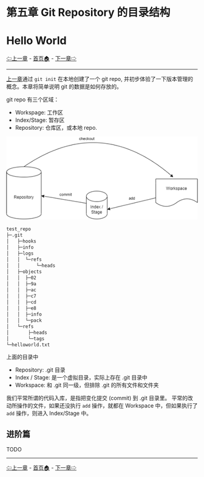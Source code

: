 # 第五章 Git Repository 的目录结构

# Hello World

[⇦上一章](04.md) - [首页🏠](index.md) - [下一章⇨](06.md)

---

[上一章](04.md)通过 `git init` 在本地创建了一个 git repo, 并初步体验了一下版本管理的概念。本章将简单说明 git 的数据是如何存放的。

git repo 有三个区域：

* Workspage: 工作区
* Index/Stage: 暂存区
* Repository: 仓库区，或本地 repo.

![](images/ch05_01_local_repo_areas.png)

```plaintext
test_repo
├─.git
│   ├─hooks
│   ├─info
│   ├─logs
│   │  └─refs
│   │      └─heads
│   ├─objects
│   │  ├─02
│   │  ├─9a
│   │  ├─ac
│   │  ├─c7
│   │  ├─cd
│   │  ├─e8
│   │  ├─info
│   │  └─pack
│   └─refs
│       ├─heads
│       └─tags
└─helloworld.txt
```

上面的目录中

* Repository: .git 目录
* Index / Stage: 是一个虚拟目录，实际上存在 .git 目录中
* Workspace: 和 .git 同一级，但排除 .git 的所有文件和文件夹

我们平常所谓的代码入库，是指把变化提交 (commit) 到 .git 目录里。
平常的改动所操作的文件，如果还没执行 `add` 操作，就都在 Workspace 中，但如果执行了 `add` 操作，则进入 Index/Stage 中。

## 进阶篇

TODO

---

[⇦上一章](04.md) - [首页🏠](index.md) - [下一章⇨](06.md)